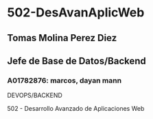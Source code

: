 # 502-DesAvanAplicWeb

## Tomas Molina Perez Diez
## Jefe de Base de Datos/Backend

### A01782876: marcos, dayan mann
DEVOPS/BACKEND

502 - Desarrollo Avanzado de Aplicaciones Web
